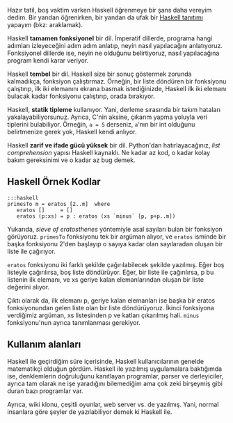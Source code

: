 <!-- 
.. date: 2013/10/13 12:51:18
.. description: Haskell, tamamen fonksiyonel, zarif ve ifade gücü yüksek bir dil. Örnek kodlar ve kullanım alanlarını anlattım.
.. title: Haskell Öğreniyorum
.. slug: haskell-tanitim
-->


Hazır tatil, boş vaktim varken Haskell öğrenmeye bir şans daha vereyim dedim. Bir yandan
öğrenirken, bir yandan da ufak bir [Haskell tanıtımı](http://learnyouahaskell.com/introduction) yapayım (bkz: araklamak).

Haskell **tamamen fonksiyonel** bir dil. İmperatif dillerde, programa hangi adımları izleyeceğini
adım adım anlatıp, neyin nasıl yapılacağını anlatıyoruz. Fonksiyonel dillerde ise, neyin ne olduğunu
belirtiyoruz, nasıl yapılacağına program kendi karar veriyor.

Haskell **tembel** bir dil. Haskell size bir sonuç göstermek zorunda kalmadıkça, fonksiyon çalıştırmaz.
Örneğin, bir liste döndüren bir fonksiyonu çalıştırıp, ilk iki elemanını ekrana basmak istediğinizde,
Haskell ilk iki elemanı bulacak kadar fonksiyonu çalıştırıp, orada bırakıyor.

Haskell, **statik tipleme** kullanıyor. Yani, derleme sırasında bir takım hataları yakalayabiliyorsunuz. Ayrıca,
C'nin aksine, çıkarım yapma yoluyla veri tiplerini bulabiliyor. Örneğin, `a = 5` derseniz, `a`'nın bir int
olduğunu belirtmenize gerek yok, Haskell kendi anlıyor.

Haskell **zarif ve ifade gücü yüksek** bir dil. Python'dan hatırlayacağınız, *list comprehension* yapısı Haskell
kaynaklı. Ne kadar az kod, o kadar kolay bakım gereksinimi ve o kadar az bug demek. <!-- TEASER_END -->

## Haskell Örnek Kodlar

	:::haskell
	primesTo m = eratos [2..m]  where
	   eratos []     = []
	   eratos (p:xs) = p : eratos (xs `minus` [p, p+p..m])
	   
Yukarıda, *sieve of eratosthenes* yöntemiyle asal sayıları bulan bir fonksiyon görüyoruz. `primesTo` fonksiyonu tek bir
argüman alıyor, ve `eratos` isminde bir başka fonksiyonu 2'den başlayıp o sayıya kadar olan sayılaradan oluşan bir liste
ile çağırıyor.

`eratos` fonksiyonu iki farklı şekilde çağırılabilecek şekilde yazılmış. Eğer boş listeyle çağırılırsa, boş liste döndürüyor.
Eğer, bir liste ile çağırılırsa, p bu listenin ilk elemanı, ve xs geriye kalan elemanlarından oluşan bir liste değerini alıyor.

Çıktı olarak da, ilk elemanı p, geriye kalan elemanları ise başka bir eratos fonksiyonundan gelen liste olan bir liste döndürüyoruz.
İkinci fonksiyona verdiğimiz argüman, xs listesinden p ve katları çıkarılmış hali. `minus` fonksiyonu'nun ayrıca tanımlanması gerekiyor.

## Kullanım alanları

Haskell ile geçirdiğim süre içerisinde, Haskell kullanıcılarının genelde matematikçi olduğun gördüm. Haskell ile
yazılmış uygulamalara baktığımda ise, denklemlerin doğruluğunu kanıtlayan programlar, parser ve derleyiciler, ayrıca
tam olarak ne işe yaradığını bilemediğim ama çok zeki birşeymiş gibi duran bazı programlar var.

Ayrıca, wiki klonu, çeşitli oyunlar, web server vs. de yazılmış. Yani, normal insanlara göre şeyler de
yazılabiliyor demek ki Haskell ile.

